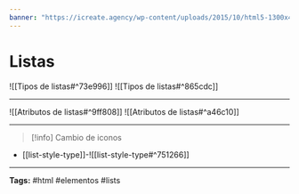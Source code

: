 ```yaml
---
banner: "https://icreate.agency/wp-content/uploads/2015/10/html5-1300x470.gif"
---
```

# Listas
![[Tipos de listas#^73e996]]
![[Tipos de listas#^865cdc]]

<hr>

![[Atributos de listas#^9ff808]]
![[Atributos de listas#^a46c10]]

<hr>

> [!info] Cambio de iconos
> 
* [[list-style-type]]-![[list-style-type#^751266]]

<hr>
<b>Tags:</b> #html #elementos  #lists
